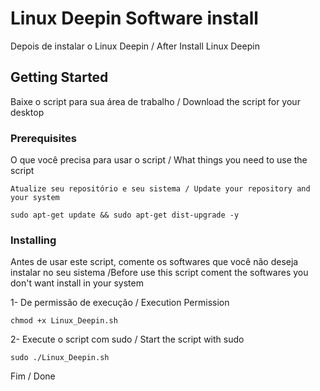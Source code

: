# Linux Deepin Software install

Depois de instalar o Linux Deepin / After Install Linux Deepin

## Getting Started

Baixe o script para sua área de trabalho / Download the script for your desktop

### Prerequisites


O que você precisa para usar o script / What things you need to use the script

```
Atualize seu repositório e seu sistema / Update your repository and your system

sudo apt-get update && sudo apt-get dist-upgrade -y
```

### Installing

Antes de usar este script, comente os softwares que você não deseja instalar no seu sistema /Before use this script coment the softwares you don't want install in your system

1- De permissão de execução / Execution Permission

```
chmod +x Linux_Deepin.sh
```

2- Execute o script com sudo / Start the script with sudo

```
sudo ./Linux_Deepin.sh
```

Fim / Done
